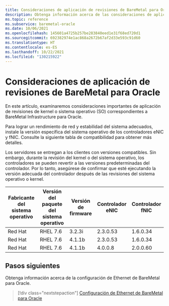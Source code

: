 ```yaml
---
title: Consideraciones de aplicación de revisiones de BareMetal para Oracle
description: Obtenga información acerca de las consideraciones de aplicación de revisiones de kernel o sistema operativo correspondientes a BareMetal Infrastructure para Oracle.
ms.topic: reference
ms.subservice: baremetal-oracle
ms.date: 10/06/2021
ms.openlocfilehash: 145601a4725b257be283840eed1e31f68ed720d1
ms.sourcegitcommit: 692382974e1ac868a2672b67af2d33e593c91d60
ms.translationtype: HT
ms.contentlocale: es-ES
ms.lasthandoff: 10/22/2021
ms.locfileid: "130215922"
---
```

# <a name="patching-considerations-for-baremetal-for-oracle"></a>Consideraciones de aplicación de revisiones de BareMetal para Oracle

En este artículo, examinaremos consideraciones importantes de aplicación de revisiones de kernel o sistema operativo (SO) correspondientes a BareMetal Infrastructure para Oracle.

Para lograr un rendimiento de red y estabilidad del sistema adecuados, instale la versión específica del sistema operativo de los controladores eNIC y fNIC. Consulte la siguiente tabla de compatibilidad para obtener más detalles. 

Los servidores se entregan a los clientes con versiones compatibles. Sin embargo, durante la revisión del kernel o del sistema operativo, los controladores se pueden revertir a las versiones predeterminadas del controlador. Por lo tanto, asegúrese de confirmar que esté ejecutando la versión adecuada del controlador después de las revisiones del sistema operativo o kernel.

| Fabricante del sistema operativo | Versión del paquete del sistema operativo | Versión de firmware | Controlador eNIC | Controlador fNIC |
| --- | --- | --- | --- | --- |
| Red Hat | RHEL 7.6 | 3.2.3i | 2.3.0.53 | 1.6.0.34 |
| Red Hat | RHEL 7.6 | 4.1.1b | 2.3.0.53 | 1.6.0.34 |
| Red Hat | RHEL 7.6 | 4.1.1b | 4.0.0.8  | 2.0.0.60 |

## <a name="next-steps"></a>Pasos siguientes

Obtenga información acerca de la configuración de Ethernet de BareMetal para Oracle.

> [!div class="nextstepaction"]
> [Configuración de Ethernet de BareMetal para Oracle](oracle-baremetal-ethernet.md)

